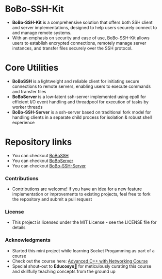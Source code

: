 # BoBo-SSH-Kit
- **BoBo-SSH-Kit** is a comprehensive solution that offers both SSH client and server implementations, designed to help users securely connect to and manage remote systems.
- With an emphasis on security and ease of use, BoBo-SSH-Kit allows users to establish encrypted connections, remotely manage server instances, and transfer files securely over the SSH protocol.

# Core Utilities 
- **BoBoSSH** is a lightweight and reliable client for initiating secure connections to remote servers, enabling users to execute commands and transfer files
- **BoBoServer** is a low-latent ssh-server implemented using epoll for efficient I/O event handling and threadpool for execution of tasks by worker threads
- **BoBo-SSH-Server** is a ssh-server based on traditional fork model for handling clients in a separate child process for isolation & robust shell experience

# Repository links 
- You can checkout [BoBoSSH](https://github.com/TechWithRamaa/BobaSSH)
- You can checkout [BoBoServer](https://github.com/TechWithRamaa/Boba-Server)
- You can checkout [BoBo-SSH-Server](https://github.com/TechWithRamaa/Boba-SSH-Server)

### Contributions
* Contributions are welcome! If you have an idea for a new feature implementation or improvements to existing projects, feel free to fork the repository and submit a pull request

### License
* This project is licensed under the MIT License - see the LICENSE file for details

### Acknowledgments
* Started this mini project while learning Socket Progamming as part of a course
* Check out the course here: [Advanced C++ with Networking Course](https://register.educosys.com/new-courses)
* Special shout-out to **Educosys**[🔗](https://www.educosys.com/) for meticulously curating this course and skillfully teaching concepts from the ground up

